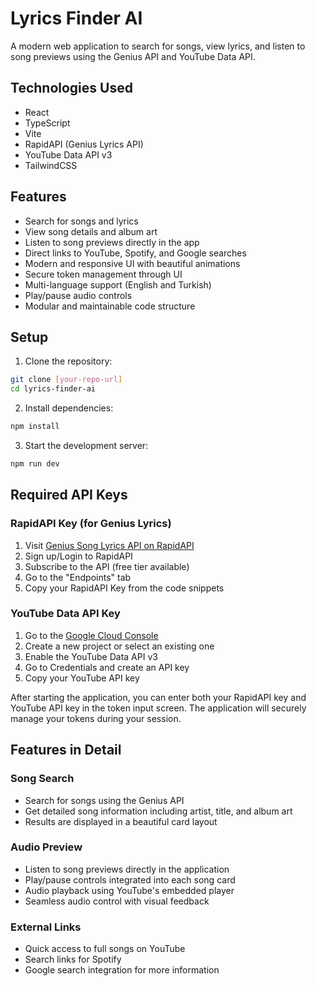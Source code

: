 # Lyrics Finder AI

A modern web application to search for songs, view lyrics, and listen to song previews using the Genius API and YouTube Data API.

## Technologies Used

- React
- TypeScript
- Vite
- RapidAPI (Genius Lyrics API)
- YouTube Data API v3
- TailwindCSS

## Features

- Search for songs and lyrics
- View song details and album art
- Listen to song previews directly in the app
- Direct links to YouTube, Spotify, and Google searches
- Modern and responsive UI with beautiful animations
- Secure token management through UI
- Multi-language support (English and Turkish)
- Play/pause audio controls
- Modular and maintainable code structure

## Setup

1. Clone the repository:
```bash
git clone [your-repo-url]
cd lyrics-finder-ai
```

2. Install dependencies:
```bash
npm install
```

3. Start the development server:
```bash
npm run dev
```

## Required API Keys

### RapidAPI Key (for Genius Lyrics)
1. Visit [Genius Song Lyrics API on RapidAPI](https://rapidapi.com/Glavier/api/genius-song-lyrics1)
2. Sign up/Login to RapidAPI
3. Subscribe to the API (free tier available)
4. Go to the "Endpoints" tab
5. Copy your RapidAPI Key from the code snippets

### YouTube Data API Key
1. Go to the [Google Cloud Console](https://console.cloud.google.com/)
2. Create a new project or select an existing one
3. Enable the YouTube Data API v3
4. Go to Credentials and create an API key
5. Copy your YouTube API key

After starting the application, you can enter both your RapidAPI key and YouTube API key in the token input screen. The application will securely manage your tokens during your session.

## Features in Detail

### Song Search
- Search for songs using the Genius API
- Get detailed song information including artist, title, and album art
- Results are displayed in a beautiful card layout

### Audio Preview
- Listen to song previews directly in the application
- Play/pause controls integrated into each song card
- Audio playback using YouTube's embedded player
- Seamless audio control with visual feedback

### External Links
- Quick access to full songs on YouTube
- Search links for Spotify
- Google search integration for more information
